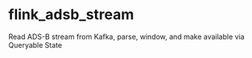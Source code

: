 # flink_adsb_stream
Read ADS-B stream from Kafka, parse, window, and make available via Queryable State
